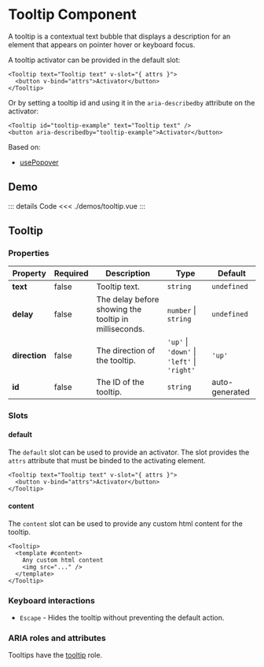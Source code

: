 <script setup>
import TooltipDemo from './demos/tooltip.vue'
</script>

# Tooltip Component

A tooltip is a contextual text bubble that displays a description for an element that appears on pointer hover or keyboard focus.

A tooltip activator can be provided in the default slot:

```vue
<Tooltip text="Tooltip text" v-slot="{ attrs }">
  <button v-bind="attrs">Activator</button>
</Tooltip>
```

Or by setting a tooltip id and using it in the `aria-describedby` attribute on the activator:

```vue
<Tooltip id="tooltip-example" text="Tooltip text" />
<button aria-describedby="tooltip-example">Activator</button>
```

Based on:

- [usePopover](/composables/popover)

## Demo

<TooltipDemo />

::: details Code
<<< ./demos/tooltip.vue
:::

## Tooltip

### Properties

| Property      | Required | Description                                           | Type                                        | Default        |
| ------------- | -------- | ----------------------------------------------------- | ------------------------------------------- | -------------- |
| **text**      | false    | Tooltip text.                                         | `string`                                    | `undefined`    |
| **delay**     | false    | The delay before showing the tooltip in milliseconds. | `number` \| `string`                        | `undefined`    |
| **direction** | false    | The direction of the tooltip.                         | `'up'` \| `'down'` \| `'left'` \| `'right'` | `'up'`         |
| **id**        | false    | The ID of the tooltip.                                | `string`                                    | auto-generated |

### Slots

#### default

The `default` slot can be used to provide an activator. The slot provides the `attrs` attribute that must be binded to the activating element.

```vue
<Tooltip text="Tooltip text" v-slot="{ attrs }">
  <button v-bind="attrs">Activator</button>
</Tooltip>
```

#### content

The `content` slot can be used to provide any custom html content for the tooltip.

```vue
<Tooltip>
  <template #content>
    Any custom html content 
    <img src="..." />
  </template>
</Tooltip>
```

### Keyboard interactions

- `Escape` - Hides the tooltip without preventing the default action.

### ARIA roles and attributes

Tooltips have the [tooltip](https://developer.mozilla.org/en-US/docs/Web/Accessibility/ARIA/Roles/tooltip_role) role.
